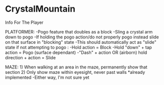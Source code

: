 # CrystalMountain
Info For The Player


PLATFORMER:
	-Pogo feature that doubles as a block
	-Sling a crystal arm down to pogo
	-If holding the pogo action/do not properly pogo
	 instead slide on that surface in "blocking" state
	-This should automatically act as "slide" state if
	 not attempting to pogo
	:
		-Hold action = Block
		-Hold "down" + tap action = Pogo (surface dependant)
		-"Dash" + action OR (airborn) hold direction + action = Slide



MAZE:
	1) When walking at an area in the maze, permanently show that section
	2) Only show maze within eyesight, never past walls    *already implemented
	-Either way, I'm not sure yet
